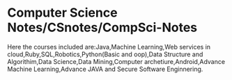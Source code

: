 # Computer Science Notes/CSnotes/CompSci-Notes
Here the courses included are:Java,Machine Learning,Web services in cloud,Ruby,SQL,Robotics,Python(Basic and oop),Data Structure and Algorithim,Data Science,Data Mining,Computer archetiure,Android,Advance Machine Learning,Advance JAVA and Secure Software Enginnering.
